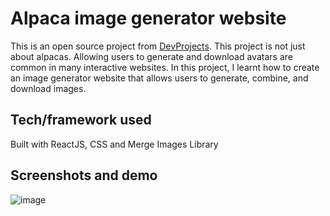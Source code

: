 # Alpaca image generator website

This is an open source project from [DevProjects](https://www.codementor.io/projects/web/alpaca-image-generator-website-ce2oc0eus8). This project is not just about alpacas. Allowing users to generate and download avatars are common in many interactive websites. In this project, I learnt how to create an image generator website that allows users to generate, combine, and download images.

## Tech/framework used

Built with ReactJS, CSS and Merge Images Library

## Screenshots and demo

![image](https://user-images.githubusercontent.com/84178696/201708267-3ff9089f-d2e1-4fcb-89e5-d21b7700c49d.png)
